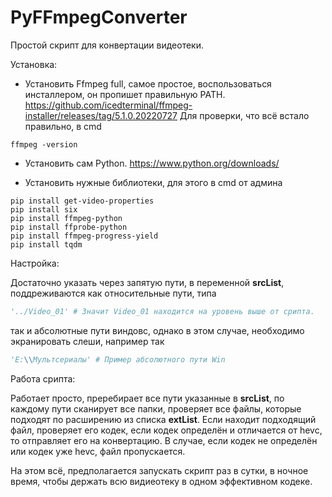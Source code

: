 # PyFFmpegConverter
Простой скрипт для конвертации видеотеки.

Установка:
- Установить Ffmpeg full, самое простое, воспользоваться инсталлером, он пропишет правильную PATH.
https://github.com/icedterminal/ffmpeg-installer/releases/tag/5.1.0.20220727
Для проверки, что всё встало правильно, в cmd
```commandline
ffmpeg -version
```

- Установить сам Python. https://www.python.org/downloads/

- Установить нужные библиотеки, для этого в cmd от админа
```commandline
pip install get-video-properties
pip install six
pip install ffmpeg-python
pip install ffprobe-python
pip install ffmpeg-progress-yield
pip install tqdm
```


Настройка:

Достаточно указать через запятую пути, в переменной  **srcList**, поддреживаются как относительные пути, типа
```python
'../Video_01' # Значит Video_01 находится на уровень выше от срипта.
```
так и абсолютные пути виндовс, однако в этом случае, необходимо экранировать слеши, например так
```python
'E:\\Мультсериалы' # Пример абсолютного пути Win 
```

Работа срипта:

Работает просто, преребирает все пути указанные в **srcList**, по каждому пути сканирует все папки, проверяет все файлы, которые подходят по расширению из списка **extList**.
Если находит подходящий файл, проверяет его кодек, если кодек определён и отличается от hevc, то отправляет его на конвертацию. 
В случае, если кодек не определён или кодек уже hevc, файл пропускается. 

На этом всё, предполагается запускать скрипт раз в сутки, в ночное время, чтобы держать всю видиеотеку в одном эффективном кодеке.  
